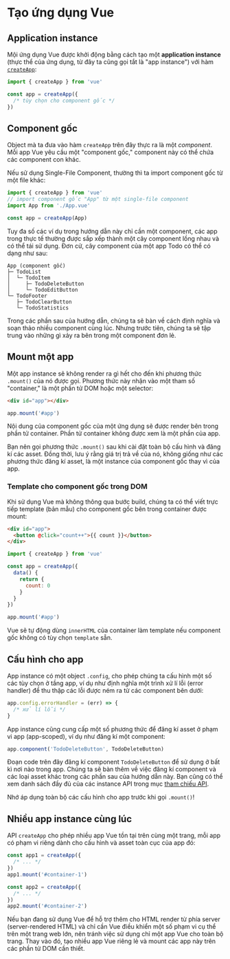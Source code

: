 # Tạo ứng dụng Vue

## Application instance

Mội ứng dụng Vue được khởi động bằng cách tạo một **application instance** (thực thể của ứng dụng, từ đây ta cũng gọi tắt là "app instance") với hàm [`createApp`](/api/application#createapp):

```js
import { createApp } from 'vue'

const app = createApp({
  /* tùy chọn cho component gốc */
})
```

## Component gốc

Object mà ta đưa vào hàm `createApp` trên đây thực ra là một _component_. Mỗi app Vue yêu cầu một "component gốc," component này có thể chứa các component con khác.

Nếu sử dụng Single-File Component, thường thì ta import component gốc từ một file khác:  

```js
import { createApp } from 'vue'
// import component gốc "App" từ một single-file component
import App from './App.vue'

const app = createApp(App)
```

Tuy đa số các ví dụ trong hướng dẫn này chỉ cần một component, các app trong thực tế thường được sắp xếp thành một cây component lồng nhau và có thể tái sử dụng. Đơn cử, cây component của một app Todo có thể có dạng như sau:  

```
App (component gốc)
├─ TodoList
│  └─ TodoItem
│     ├─ TodoDeleteButton
│     └─ TodoEditButton
└─ TodoFooter
   ├─ TodoClearButton
   └─ TodoStatistics
```

Trong các phần sau của hướng dẫn, chúng ta sẽ bàn về cách định nghĩa và soạn thảo nhiều component cùng lúc. Nhưng trước tiên, chúng ta sẽ tập trung vào những gì xảy ra bên trong một component đơn lẻ.

## Mount một app

Một app instance sẽ không render ra gì hết cho đến khi phương thức `.mount()` của nó được gọi. Phương thức này nhận vào một tham số "container," là một phần tử DOM hoặc một selector:

```html
<div id="app"></div>
```

```js
app.mount('#app')
```

Nội dung của component gốc của một ứng dụng sẽ được render bên trong phần tử container. Phần tử container không được xem là một phần của app. 

Bạn nên gọi phương thức `.mount()` sau khi cài đặt toàn bộ cấu hình và đăng kí các asset. Đồng thời, lưu ý rằng giá trị trả về của nó, không giống như các phương thức đăng kí asset, là một instance của component gốc thay vì của app. 

### Template cho component gốc trong DOM

Khi sử dụng Vue mà không thông qua bước build, chúng ta có thể viết trực tiếp template (bản mẫu) cho component gốc bên trong container được mount:

```html
<div id="app">
  <button @click="count++">{{ count }}</button>
</div>
```

```js
import { createApp } from 'vue'

const app = createApp({
  data() {
    return {
      count: 0
    }
  }
})

app.mount('#app')
```

Vue sẽ tự động dùng `innerHTML` của container làm template nếu component gốc không có tùy chọn `template` sẵn.

## Cấu hình cho app

App instance có một object `.config`, cho phép chúng ta cấu hình một số các tùy chọn ở tầng app, ví dụ như định nghĩa một trình xử lí lỗi (error handler) để thu thập các lỗi được ném ra từ các component bên dưới:

```js
app.config.errorHandler = (err) => {
  /* xử lí lỗi */
}
```

App instance cũng cung cấp một số phương thức để đăng kí asset ở phạm vi app (app-scoped), ví dụ như đăng kí một component:

```js
app.component('TodoDeleteButton', TodoDeleteButton)
```

Đoạn code trên đây đăng kí component `TodoDeleteButton` để sử dụng ở bất kì nơi nào trong app. Chúng ta sẽ bàn thêm về việc đăng kí component và các loại asset khác trong các phần sau của hướng dẫn này. Bạn cũng có thể xem danh sách đầy đủ của các instance API trong mục [tham chiếu API](/api/application). 

Nhớ áp dụng toàn bộ các cấu hình cho app trước khi gọi `.mount()`!

## Nhiều app instance cùng lúc

API `createApp` cho phép nhiều app Vue tồn tại trên cùng một trang, mỗi app có phạm vi riêng dành cho cấu hình và asset toàn cục của app đó:

```js
const app1 = createApp({
  /* ... */
})
app1.mount('#container-1')

const app2 = createApp({
  /* ... */
})
app2.mount('#container-2')
```

Nếu bạn đang sử dụng Vue để hỗ trợ thêm cho HTML render từ phía server (server-rendered HTML) và chỉ cần Vue điều khiển một số phạm vi cụ thể trên một trang web lớn, nên tránh việc sử dụng chỉ một app Vue cho toàn bộ trang. Thay vào đó, tạo nhiều app Vue riêng lẻ và mount các app này trên các phần tử DOM cần thiết.
